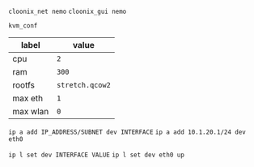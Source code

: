 ```cloonix_net nemo```
```cloonix_gui nemo```

`kvm_conf`

label    | value
-------- | ---------------
cpu      | `2`
ram      | `300`
rootfs   | `stretch.qcow2`
max eth  | `1`
max wlan | `0`

```ip a add IP_ADDRESS/SUBNET dev INTERFACE```
```ip a add 10.1.20.1/24 dev eth0```

```ip l set dev INTERFACE VALUE```
```ip l set dev eth0 up```
